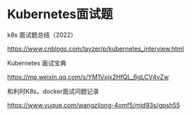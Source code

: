 # Kubernetes面试题

k8s 面试题总结（2022） 

https://www.cnblogs.com/layzer/p/kubernetes_interview.html



Kubernetes 面试宝典

https://mp.weixin.qq.com/s/YM1Vxjx2HfQL_6gLCV4vZw





和利时K8s，docker面试问题记录

https://www.yuque.com/wangzilong-4omf5/mid93s/gpsh55